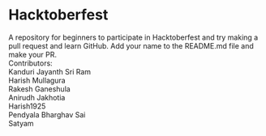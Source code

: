 # Hacktoberfest
A repository for beginners to participate in Hacktoberfest and try making a pull request and learn GitHub.
Add your name to the README.md file and make your PR.<br/>
Contributors:<br/>
    Kanduri Jayanth Sri Ram<br/>
    Harish Mullagura<br/>
    Rakesh Ganeshula<br/>
    Anirudh Jakhotia<br/>
    Harish1925<br/>
    Pendyala Bharghav Sai<br/> 
    Satyam
